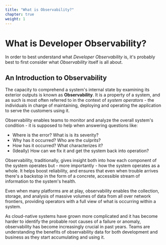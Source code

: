 ```yaml
---
title: "What is Observability?"
chapter: true
weight: 1
---
```


# What is Developer Observability?
 
In order to best understand what *Developer Observability* is, it's probably best to first consider what *Observability* itself is all about. 

## An Introduction to Observability

The capacity to comprehend a system's internal state by examining its exterior outputs is known as **Observability**. It is a property of a system, and as such is most often referred to in the context of *system operators* - the individuals in charge of maintaining, deploying and operating the application to serve the customers using it.

Observability enables teams to monitor and analyze the overall system's condition - it is supposed to help when answering questions like:

- Where is the error? What is is its severity?
- Why has it occurred? Who are the culprits?
- How has it occurred? What characterizes it?
- (Ideally) How can we fix it and get the system back into operation?

Observability, traditionally, gives insight both into how each component of the system operates but - more importantly - how the system operates as a whole. It helps boost reliability, and ensures that even when trouble arrives there's a backstop in the form of a concrete, accessible stream of information to the system's health.

Even when many platforms are at play, observability enables the collection, storage, and analysis of massive volumes of data from all over network frontiers, providing operators with a full view of what is occurring within a system.

As cloud-native systems have grown more complicated and it has become harder to identify the probable root causes of a failure or anomaly, observability has become increasingly crucial in past years. Teams are understanding the benefits of observability data for both development and business as they start accumulating and using it.
